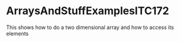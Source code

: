 # ArraysAndStuffExamplesITC172
This shows how to do a two dimensional array and how to access its elements
